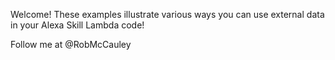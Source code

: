 Welcome! These examples illustrate various ways you can use external data in your Alexa Skill Lambda code!

Follow me at @RobMcCauley

